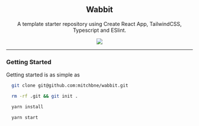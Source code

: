 <h2 align="center">
  Wabbit
</h2>

<p align="center">
  A template starter repository using Create React App, TailwindCSS, Typescript and ESlint.
</p>

<p align="center">
  <a href="https://github.com/mitchbne/wabbit/actions"><img src="https://img.shields.io/github/workflow/status/mitchbne/wabbit/CI/master?style=flat-square"></a>
</p>

---

### Getting Started

Getting started is as simple as 
```bash
  git clone git@github.com:mitchbne/wabbit.git

  rm -rf .git && git init .

  yarn install

  yarn start
```
